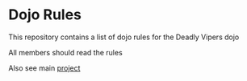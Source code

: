 Dojo Rules
==========

This repository contains a list of dojo rules for the Deadly Vipers dojo

All members should read the rules

Also see main [project](https://github.com/deadlyvipers)
